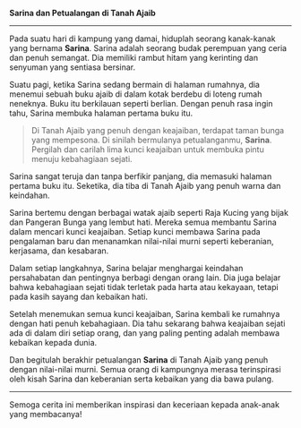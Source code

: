 **Sarina dan Petualangan di Tanah Ajaib**

---

Pada suatu hari di kampung yang damai, hiduplah seorang kanak-kanak yang bernama **Sarina**. Sarina adalah seorang budak perempuan yang ceria dan penuh semangat. Dia memiliki rambut hitam yang kerinting dan senyuman yang sentiasa bersinar.

Suatu pagi, ketika Sarina sedang bermain di halaman rumahnya, dia menemui sebuah buku ajaib di dalam kotak berdebu di loteng rumah neneknya. Buku itu berkilauan seperti berlian. Dengan penuh rasa ingin tahu, Sarina membuka halaman pertama buku itu.

> Di Tanah Ajaib yang penuh dengan keajaiban, terdapat taman bunga yang mempesona. Di sinilah bermulanya petualanganmu, **Sarina**. Pergilah dan carilah lima kunci keajaiban untuk membuka pintu menuju kebahagiaan sejati.

Sarina sangat teruja dan tanpa berfikir panjang, dia memasuki halaman pertama buku itu. Seketika, dia tiba di Tanah Ajaib yang penuh warna dan keindahan.

Sarina bertemu dengan berbagai watak ajaib seperti Raja Kucing yang bijak dan Pangeran Bunga yang lembut hati. Mereka semua membantu Sarina dalam mencari kunci keajaiban. Setiap kunci membawa Sarina pada pengalaman baru dan menanamkan nilai-nilai murni seperti keberanian, kerjasama, dan kesabaran.

Dalam setiap langkahnya, Sarina belajar menghargai keindahan persahabatan dan pentingnya berbagi dengan orang lain. Dia juga belajar bahwa kebahagiaan sejati tidak terletak pada harta atau kekayaan, tetapi pada kasih sayang dan kebaikan hati.

Setelah menemukan semua kunci keajaiban, Sarina kembali ke rumahnya dengan hati penuh kebahagiaan. Dia tahu sekarang bahwa keajaiban sejati ada di dalam diri setiap orang, dan yang paling penting adalah membawa kebaikan kepada dunia.

Dan begitulah berakhir petualangan **Sarina** di Tanah Ajaib yang penuh dengan nilai-nilai murni. Semua orang di kampungnya merasa terinspirasi oleh kisah Sarina dan keberanian serta kebaikan yang dia bawa pulang.

---

Semoga cerita ini memberikan inspirasi dan keceriaan kepada anak-anak yang membacanya!
